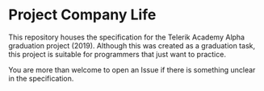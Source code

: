 # Project Company Life

This repository houses the specification for the Telerik Academy Alpha graduation project (2019). Although this was created as a graduation task, this project is suitable for programmers that just want to practice.

You are more than welcome to open an Issue if there is something unclear in the specification.
